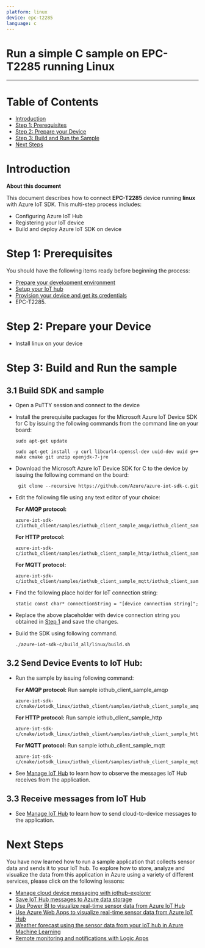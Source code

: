 ```yaml
---
platform: linux
device: epc-t2285
language: c
---
```


Run a simple C sample on EPC-T2285  running Linux
===
---

# Table of Contents

-   [Introduction](#Introduction)
-   [Step 1: Prerequisites](#Prerequisites)
-   [Step 2: Prepare your Device](#PrepareDevice)
-   [Step 3: Build and Run the Sample](#Build)
-   [Next Steps](#NextSteps)

<a name="Introduction"></a>
# Introduction

**About this document**

This document describes how to connect **EPC-T2285** device running **linux** with Azure IoT SDK. This multi-step process includes:
-   Configuring Azure IoT Hub
-   Registering your IoT device
-   Build and deploy Azure IoT SDK on device

<a name="Prerequisites"></a>
# Step 1: Prerequisites

You should have the following items ready before beginning the process:

-   [Prepare your development environment][setup-devbox-linux]
-   [Setup your IoT hub][lnk-setup-iot-hub]
-   [Provision your device and get its credentials][lnk-manage-iot-hub]
-  	EPC-T2285.

<a name="PrepareDevice"></a>
# Step 2: Prepare your Device
-   Install linux on your device

<a name="Build"></a>
# Step 3: Build and Run the sample

<a name="Load"></a>
## 3.1 Build SDK and sample

-	Open a PuTTY session and connect to the device
-   Install the prerequisite packages for the Microsoft Azure IoT Device SDK for C by issuing the following commands from the command line on your board:

        sudo apt-get update

        sudo apt-get install -y curl libcurl4-openssl-dev uuid-dev uuid g++ make cmake git unzip openjdk-7-jre
    
   

-  Download the Microsoft Azure IoT Device SDK for C to the device by issuing the following command on the board:

        git clone --recursive https://github.com/Azure/azure-iot-sdk-c.git


-   Edit the following file using any text editor of your choice:
  
    **For AMQP protocol:**

        azure-iot-sdk-c/iothub_client/samples/iothub_client_sample_amqp/iothub_client_sample_amqp.c

    **For HTTP protocol:**

        azure-iot-sdk-c/iothub_client/samples/iothub_client_sample_http/iothub_client_sample_http.c
	
    **For MQTT protocol:**
		
        azure-iot-sdk-c/iothub_client/samples/iothub_client_sample_mqtt/iothub_client_sample_mqtt.c

-   Find the following place holder for IoT connection string:

        static const char* connectionString = "[device connection string]";

-   Replace the above placeholder with device connection string you obtained in [Step 1](#Prerequisites) and save the changes.

-   Build the SDK using following command.

        ./azure-iot-sdk-c/build_all/linux/build.sh

## 3.2 Send Device Events to IoT Hub:

-   Run the sample by issuing following command:

    **For AMQP protocol:** Run sample iothub_client_sample_amqp

        azure-iot-sdk-c/cmake/iotsdk_linux/iothub_client/samples/iothub_client_sample_amqp/iothub_client_sample_amqp

    **For HTTP protocol:** Run sample iothub_client_sample_http

        azure-iot-sdk-c/cmake/iotsdk_linux/iothub_client/samples/iothub_client_sample_http/iothub_client_sample_http

 	  **For MQTT protocol:** Run sample iothub_client_sample_mqtt

        azure-iot-sdk-c/cmake/iotsdk_linux/iothub_client/samples/iothub_client_sample_mqtt/iothub_client_sample_mqtt

-   See [Manage IoT Hub][lnk-manage-iot-hub] to learn how to observe the messages IoT Hub receives from the application.

## 3.3 Receive messages from IoT Hub

-   See [Manage IoT Hub][lnk-manage-iot-hub] to learn how to send cloud-to-device messages to the application.
    
<a name="NextSteps"></a>
# Next Steps

You have now learned how to run a sample application that collects sensor data and sends it to your IoT hub. To explore how to store, analyze and visualize the data from this application in Azure using a variety of different services, please click on the following lessons:

-   [Manage cloud device messaging with iothub-explorer]
-   [Save IoT Hub messages to Azure data storage]
-   [Use Power BI to visualize real-time sensor data from Azure IoT Hub]
-   [Use Azure Web Apps to visualize real-time sensor data from Azure IoT Hub]
-   [Weather forecast using the sensor data from your IoT hub in Azure Machine Learning]
-   [Remote monitoring and notifications with Logic Apps]   

[Manage cloud device messaging with iothub-explorer]: https://docs.microsoft.com/en-us/azure/iot-hub/iot-hub-explorer-cloud-device-messaging
[Save IoT Hub messages to Azure data storage]: https://docs.microsoft.com/en-us/azure/iot-hub/iot-hub-store-data-in-azure-table-storage
[Use Power BI to visualize real-time sensor data from Azure IoT Hub]: https://docs.microsoft.com/en-us/azure/iot-hub/iot-hub-live-data-visualization-in-power-bi
[Use Azure Web Apps to visualize real-time sensor data from Azure IoT Hub]: https://docs.microsoft.com/en-us/azure/iot-hub/iot-hub-live-data-visualization-in-web-apps
[Weather forecast using the sensor data from your IoT hub in Azure Machine Learning]: https://docs.microsoft.com/en-us/azure/iot-hub/iot-hub-weather-forecast-machine-learning
[Remote monitoring and notifications with Logic Apps]: https://docs.microsoft.com/en-us/azure/iot-hub/iot-hub-monitoring-notifications-with-azure-logic-apps
[setup-devbox-linux]: https://github.com/Azure/azure-iot-sdk-c/blob/master/doc/devbox_setup.md
[lnk-setup-iot-hub]: ../setup_iothub.md
[lnk-manage-iot-hub]: ../manage_iot_hub.md